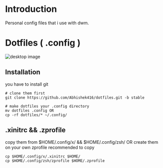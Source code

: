 # Introduction 
Personal config files that i use with dwm.

# Dotfiles ( .config )
![ desktop image ]($HOME/pics/screenshots/desktop.png)

## Installation
you have to install git
```
# clone them first
git clone https://github.com/Abhishek416/dotfiles.git -b stable 

# make dotfiles your .config directory 
mv dotfiles .config OR
cp -rf dotfiles/* ~/.config/

```

## .xinitrc && .zprofile
copy them from $HOME/.config/x/ && $HOME/.config/zsh/ OR
create them on your own 
zprofile recommended to copy

```
cp $HOME/.config/x/.xinitrc $HOME/
cp $HOME/.config/zsh/zprofile $HOME/.zprofile
```
